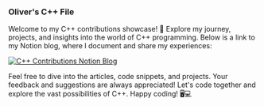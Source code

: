 ### Oliver's C++ File

Welcome to my C++ contributions showcase! 🚀 Explore my journey, projects, and insights into the world of C++ programming. Below is a link to my Notion blog, where I document and share my experiences:

[![C++ Contributions Notion Blog](https://img.shields.io/badge/Check%20Out%20My%20Blog-Notion-blue)](https://ritzy-anise-015.notion.site/C-bfebc1f3198e406e8044615d11a17eeb?pvs=4)

Feel free to dive into the articles, code snippets, and projects. Your feedback and suggestions are always appreciated! Let's code together and explore the vast possibilities of C++. Happy coding! 🖥️💻
